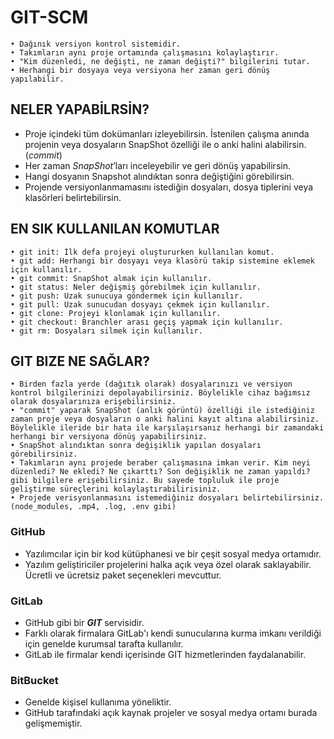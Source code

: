 # GIT-SCM

    • Dağınık versiyon kontrol sistemidir.
    • Takımların aynı proje ortamında çalışmasını kolaylaştırır.
    • "Kim düzenledi, ne değişti, ne zaman değişti?" bilgilerini tutar.
    • Herhangi bir dosyaya veya versiyona her zaman geri dönüş yapılabilir.

## NELER YAPABİLRSİN?
- Proje içindeki tüm dokümanları izleyebilirsin.
İstenilen çalışma anında projenin veya dosyaların SnapShot özelliği ile o anki halini alabilirsin.(*commit*)
- Her zaman *SnapShot*’ları inceleyebilir ve geri dönüş yapabilirsin.
- Hangi dosyanın Snapshot alındıktan sonra değiştiğini görebilirsin.
- Projende versiyonlanmamasını istediğin dosyaları, dosya tiplerini veya klasörleri belirtebilirsin.
## EN SIK KULLANILAN KOMUTLAR
    • git init: İlk defa projeyi oluştururken kullanılan komut.
    • git add: Herhangi bir dosyayı veya klasörü takip sistemine eklemek için kullanılır.
    • git commit: SnapShot almak için kullanılır.
    • git status: Neler değişmiş görebilmek için kullanılır.
    • git push: Uzak sunucuya göndermek için kullanılır. 
    • git pull: Uzak sunucudan dosyayı çekmek için kullanılır.
    • git clone: Projeyi klonlamak için kullanılır.
    • git checkout: Branchler arası geçiş yapmak için kullanılır.
    • git rm: Dosyaları silmek için kullanılır.
## GIT BIZE NE SAĞLAR?
    • Birden fazla yerde (dağıtık olarak) dosyalarınızı ve versiyon kontrol bilgilerinizi depolayabilirsiniz. Böylelikle cihaz bağımsız olarak dosyalarınıza erişebilirsiniz.
    • "commit" yaparak SnapShot (anlık görüntü) özelliği ile istediğiniz zaman proje veya dosyaların o anki halini kayıt altına alabilirsiniz. Böylelikle ileride bir hata ile karşılaşırsanız herhangi bir zamandaki herhangi bir versiyona dönüş yapabilirsiniz.
    • SnapShot alındıktan sonra değişiklik yapılan dosyaları görebilirsiniz.
    • Takımların aynı projede beraber çalışmasına imkan verir. Kim neyi düzenledi? Ne ekledi? Ne çıkarttı? Son değişiklik ne zaman yapıldı? gibi bilgilere erişebilirsiniz. Bu sayede topluluk ile proje geliştirme süreçlerini kolaylaştırabilirisiniz.
    • Projede verisyonlanmasını istemediğiniz dosyaları belirtebilirsiniz. (node_modules, .mp4, .log, .env gibi)
### **GitHub**
- Yazılımcılar için bir kod kütüphanesi ve bir çeşit sosyal medya ortamıdır.
- Yazılım geliştiriciler projelerini halka açık veya özel olarak saklayabilir. Ücretli ve ücretsiz paket seçenekleri mevcuttur.

### **GitLab**
- GitHub gibi bir ***GIT*** servisidir. 
- Farklı olarak firmalara GitLab'ı kendi sunucularına kurma imkanı verildiği için genelde kurumsal tarafta kullanılır. 
- GitLab ile firmalar kendi içerisinde GIT hizmetlerinden faydalanabilir.

### **BitBucket**
- Genelde kişisel kullanıma yöneliktir. 
- GitHub tarafındaki açık kaynak projeler ve sosyal medya ortamı burada gelişmemiştir.